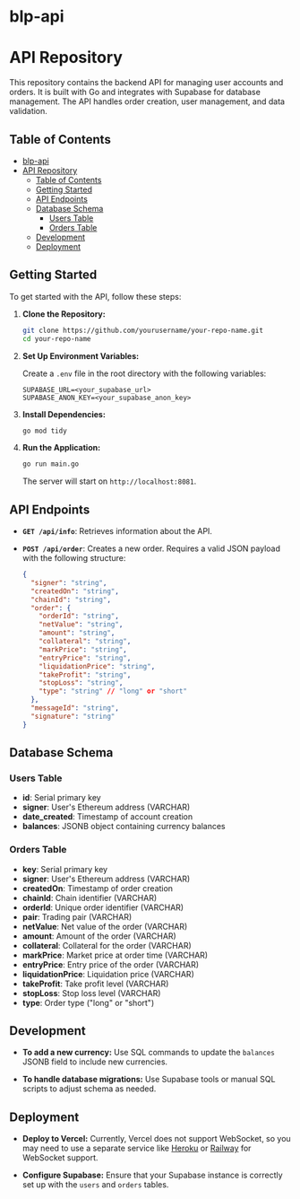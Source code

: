 # blp-api

# API Repository

This repository contains the backend API for managing user accounts and orders. It is built with Go and integrates with Supabase for database management. The API handles order creation, user management, and data validation.

## Table of Contents

- [blp-api](#blp-api)
- [API Repository](#api-repository)
  - [Table of Contents](#table-of-contents)
  - [Getting Started](#getting-started)
  - [API Endpoints](#api-endpoints)
  - [Database Schema](#database-schema)
    - [Users Table](#users-table)
    - [Orders Table](#orders-table)
  - [Development](#development)
  - [Deployment](#deployment)

## Getting Started

To get started with the API, follow these steps:

1. **Clone the Repository:**

    ```bash
    git clone https://github.com/yourusername/your-repo-name.git
    cd your-repo-name
    ```

2. **Set Up Environment Variables:**

    Create a `.env` file in the root directory with the following variables:

    ```env
    SUPABASE_URL=<your_supabase_url>
    SUPABASE_ANON_KEY=<your_supabase_anon_key>
    ```

3. **Install Dependencies:**

    ```bash
    go mod tidy
    ```

4. **Run the Application:**

    ```bash
    go run main.go
    ```

    The server will start on `http://localhost:8081`.

## API Endpoints

- **`GET /api/info`**: Retrieves information about the API.

- **`POST /api/order`**: Creates a new order. Requires a valid JSON payload with the following structure:

    ```json
    {
      "signer": "string",
      "createdOn": "string",
      "chainId": "string",
      "order": {
        "orderId": "string",
        "netValue": "string",
        "amount": "string",
        "collateral": "string",
        "markPrice": "string",
        "entryPrice": "string",
        "liquidationPrice": "string",
        "takeProfit": "string",
        "stopLoss": "string",
        "type": "string" // "long" or "short"
      },
      "messageId": "string",
      "signature": "string"
    }
    ```

## Database Schema

### Users Table

- **id**: Serial primary key
- **signer**: User's Ethereum address (VARCHAR)
- **date_created**: Timestamp of account creation
- **balances**: JSONB object containing currency balances

### Orders Table

- **key**: Serial primary key
- **signer**: User's Ethereum address (VARCHAR)
- **createdOn**: Timestamp of order creation
- **chainId**: Chain identifier (VARCHAR)
- **orderId**: Unique order identifier (VARCHAR)
- **pair**: Trading pair (VARCHAR)
- **netValue**: Net value of the order (VARCHAR)
- **amount**: Amount of the order (VARCHAR)
- **collateral**: Collateral for the order (VARCHAR)
- **markPrice**: Market price at order time (VARCHAR)
- **entryPrice**: Entry price of the order (VARCHAR)
- **liquidationPrice**: Liquidation price (VARCHAR)
- **takeProfit**: Take profit level (VARCHAR)
- **stopLoss**: Stop loss level (VARCHAR)
- **type**: Order type ("long" or "short")

## Development

- **To add a new currency:** Use SQL commands to update the `balances` JSONB field to include new currencies.

- **To handle database migrations:** Use Supabase tools or manual SQL scripts to adjust schema as needed.

## Deployment

- **Deploy to Vercel:** Currently, Vercel does not support WebSocket, so you may need to use a separate service like [Heroku](https://www.heroku.com/) or [Railway](https://railway.app/) for WebSocket support.

- **Configure Supabase:** Ensure that your Supabase instance is correctly set up with the `users` and `orders` tables.

